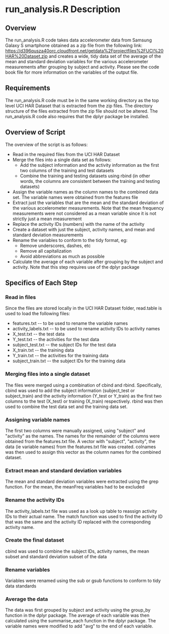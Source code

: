 run_analysis.R Description
==========================

Overview
--------
The run_analysis.R code takes data accelerometer data from Samsung Galaxy S smartphone 
obtained as a zip file from the following link:
https://d396qusza40orc.cloudfront.net/getdata%2Fprojectfiles%2FUCI%20HAR%20Dataset.zip 
and creates a wide, tidy data set of the average of the mean and standard deviation variables
for the various accelerometer measurements after grouping by subject and activity.  Please
see the code book file for more information on the variables of the output file.

Requirements
------------
The run_analysis.R code must be in the same working directory as the top level UCI HAR Dataset
that is extracted from the zip files.  The directory structure of the files extracted from
the zip file should not be altered.
The run_analysis.R code also requires that the dplyr package be installed.

Overview of Script
------------------
The overview of the script is as follows:
* Read in the required files from the UCI HAR Dataset
* Merge the files into a single data set as follows:
  * Add the subject information and the activity information as the first two columns of
the training and test datasets
  * Combine the training and testing datasets using rbind (in other words, the columns are
consistent between the training and testing datasets)
* Assign the variable names as the column names to the combined data set.  The variable names
were obtained from the features file
* Extract just the variables that are the mean and the standard deviation of the various
accelerometer measurements.  Note that the mean frequency measurements were not considered 
as a mean variable since it is not strictly just a mean measurement
* Replace the activity IDs (numbers) with the name of the activity 
* Create a dataset with just the subject, activity names, and mean and standard deviation 
measurements
* Rename the variables to conform to the tidy format, eg:
  * Remove underscores, dashes, etc
  * Remove all capitalization
  * Avoid abbreviations as much as possible
* Calculate the average of each variable after grouping by the subject and activity.  Note
that this step requires use of the dplyr package
  
Specifics of Each Step
----------------------
### Read in files
Since the files are stored locally in the UCI HAR Dataset folder, read.table is used to load
the following files:
* features.txt -- to be used to rename the variable names
* activity_labels.txt -- to be used to rename activity IDs to activity names
* X_test.txt -- the test data
* Y_test.txt -- the activities for the test data
* subject_test.txt -- the subject IDs for the test data
* X_train.txt -- the training data
* Y_train.txt -- the activities for the training data
* subject_train.txt -- the subject IDs for the training data

### Merging files into a single dataset
The files were merged using a combination of cbind and rbind.  Specifically, cbind
was used to add the subject information (subject_test or subject_train) and the activity 
information (Y_test or Y_train) as the first two columns to the test (X_test) or training
(X_train) respectively.  rbind was then used to combine the test data set and the training 
data set.

### Assigning variable names
The first two columns were manually assigned, using "subject" and "activity" as the names.
The names for the remainder of the columns were obtained from the features.txt file.  A
vector with "subject", "activity", the data (ie variable names) from the features.txt file
was created.  colnames was then used to assign this vector as the column names for the 
combined dataset.

### Extract mean and standard deviation variables
The mean and standard deviation variables were extracted using the grep function.  For the
mean, the meanFreq variables had to be excluded

### Rename the activity IDs
The activity_labels.txt file was used as a look up table to reassign activity IDs to their 
actual name.  The match function was used to find the activity ID that was the same
and the activity ID replaced with the corresponding activity name.

### Create the final dataset
cbind was used to combine the subject IDs, activity names, the mean subset and standard
deviation subset of the data

### Rename variables
Variables were renamed using the sub or gsub functions to conform to tidy data standards

### Average the data
The data was first grouped by subject and activity using the group_by function in the dplyr
package.  The average of each variable was then calculated using the summarise_each function
in the dplyr package.  The variable names were modified to add "avg" to the end of each
variable.